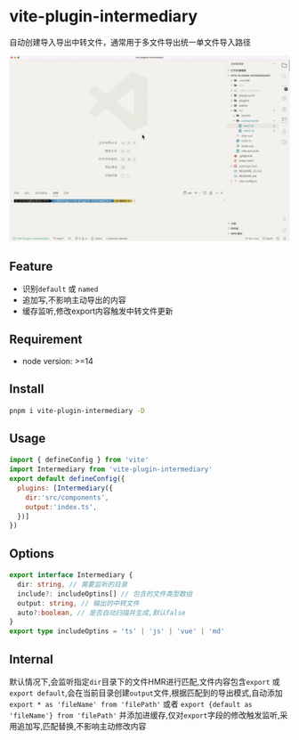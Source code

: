 # vite-plugin-intermediary
自动创建导入导出中转文件，通常用于多文件导出统一单文件导入路径   

![img](public/demo.gif)


## Feature

- 识别`default` 或 `named`
- 追加写,不影响主动导出的内容
- 缓存监听,修改export内容触发中转文件更新

## Requirement

- node version: >=14


## Install

``` zsh
pnpm i vite-plugin-intermediary -D
```


## Usage


``` js
import { defineConfig } from 'vite'
import Intermediary from 'vite-plugin-intermediary'
export default defineConfig({
  plugins: [Intermediary({
    dir:'src/components',
    output:'index.ts',
  })]
})
```

## Options


``` ts
export interface Intermediary {
  dir: string, // 需要监听的目录
  include?: includeOptins[] // 包含的文件类型数组
  output: string, // 输出的中转文件
  auto?:boolean, // 是否自动扫描并生成,默认false
}
export type includeOptins = 'ts' | 'js' | 'vue' | 'md'

```

## Internal
默认情况下,会监听指定`dir`目录下的文件HMR进行匹配,文件内容包含`export` 或`export default`,会在当前目录创建`output`文件,根据匹配到的导出模式,自动添加`export * as 'fileName' from 'filePath'` 或者 `export {default as 'fileName'} from 'filePath'` 并添加进缓存,仅对`export`字段的修改触发监听,采用追加写,匹配替换,不影响主动修改内容

